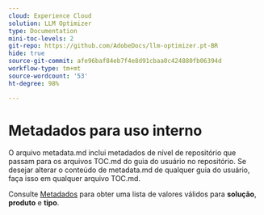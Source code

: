 ```yaml
---
cloud: Experience Cloud
solution: LLM Optimizer
type: Documentation
mini-toc-levels: 2
git-repo: https://github.com/AdobeDocs/llm-optimizer.pt-BR
hide: true
source-git-commit: afe96baf84eb7f4e8d91cbaa0c424880fb06394d
workflow-type: tm+mt
source-wordcount: '53'
ht-degree: 98%

---
```



# Metadados para uso interno

O arquivo metadata.md inclui metadados de nível de repositório que passam para os arquivos TOC.md do guia do usuário no repositório. Se desejar alterar o conteúdo de metadata.md de qualquer guia do usuário, faça isso em qualquer arquivo TOC.md.

Consulte [Metadados](https://experienceleague.adobe.com/docs/authoring-guide-exl/using/editing/user-guide-setup/metadata.html?lang=pt-BR) para obter uma lista de valores válidos para **solução**, **produto** e **tipo**.
